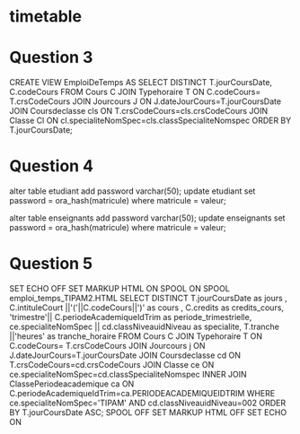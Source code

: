 # timetable

# Question 3
CREATE VIEW EmploiDeTemps AS
    SELECT DISTINCT T.jourCoursDate, C.codeCours
    FROM Cours C
        JOIN Typehoraire T
        ON C.codeCours= T.crsCodeCours
        JOIN Jourcours J
        ON J.dateJourCours=T.jourCoursDate
        JOIN Coursdeclasse cls
        ON  T.crsCodeCours=cls.crsCodeCours
        JOIN Classe Cl
        ON cl.specialiteNomSpec=cls.classSpecialiteNomspec
    ORDER BY T.jourCoursDate;


# Question 4
alter table etudiant add password varchar(50);
update etudiant set password = ora_hash(matricule) where matricule = valeur;

alter table enseignants add password varchar(50);
update enseignants set password = ora_hash(matricule) where matricule = valeur;


# Question 5

SET ECHO OFF
SET MARKUP HTML ON SPOOL ON
SPOOL emploi_temps_TIPAM2.HTML
SELECT DISTINCT T.jourCoursDate as jours ,
                  C.intituleCourt ||'('||C.codeCours||')' as cours ,
                    C.credits as credits_cours,
                    'trimestre'|| C.periodeAcademiqueIdTrim  as periode_trimestrielle,
                    ce.specialiteNomSpec || cd.classNiveauidNiveau as specialite,
                    T.tranche ||'heures' as tranche_horaire
FROM Cours C
JOIN Typehoraire T
ON C.codeCours= T.crsCodeCours
JOIN Jourcours j
ON J.dateJourCours=T.jourCoursDate
JOIN Coursdeclasse cd
ON  T.crsCodeCours=cd.crsCodeCours
JOIN Classe ce
ON ce.specialiteNomSpec=cd.classSpecialiteNomspec
INNER JOIN ClassePeriodeacademique ca
ON C.periodeAcademiqueIdTrim=ca.PERIODEACADEMIQUEIDTRIM
WHERE ce.specialiteNomSpec='TIPAM'
AND   cd.classNiveauidNiveau=002
ORDER BY T.jourCoursDate ASC;
SPOOL OFF
SET MARKUP HTML OFF
SET ECHO ON
